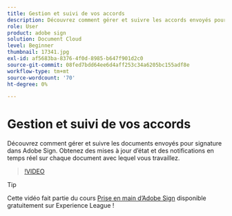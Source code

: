 ```yaml
---
title: Gestion et suivi de vos accords
description: Découvrez comment gérer et suivre les accords envoyés pour signature dans Adobe Sign
role: User
product: adobe sign
solution: Document Cloud
level: Beginner
thumbnail: 17341.jpg
exl-id: af5683ba-8376-4f0d-8985-b647f901d2c0
source-git-commit: 08fed7bdd64ee6d4aff253c34a6205bc155adf8e
workflow-type: tm+mt
source-wordcount: '70'
ht-degree: 0%

---
```


# Gestion et suivi de vos accords

Découvrez comment gérer et suivre les documents envoyés pour signature dans Adobe Sign. Obtenez des mises à jour d’état et des notifications en temps réel sur chaque document avec lequel vous travaillez.

>[!VIDEO](https://video.tv.adobe.com/v/338695?hidetitle=true)

>[!TIP]
>
>Cette vidéo fait partie du cours [Prise en main d’Adobe Sign](https://experienceleague.adobe.com/?recommended=Sign-U-1-2020.1) disponible gratuitement sur Experience League !
